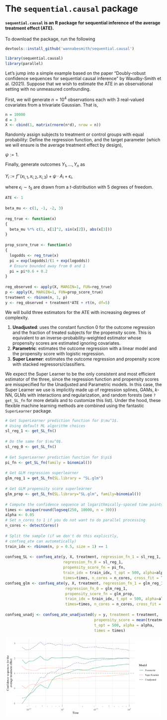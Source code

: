 # The `sequential.causal` package

#### `sequential.causal` is an R package for sequential inference of the average treatment effect (ATE).

To download the package, run the following

``` r
devtools::install_github('wannabesmith/sequential.causal')
```

``` r
library(sequential.causal)
library(parallel)
```

Let’s jump into a simple example based on the paper “Doubly-robust
confidence sequences for sequential causal inference” by Waudby-Smith et
al. (2021). Suppose that we wish to estimate the ATE in an observational
setting with no unmeasured confounding.

First, we will generate *n* = 10<sup>4</sup> observations each with 3
real-valued covariates from a trivariate Gaussian. That is,

``` r
n = 10000
d = 3
X <- cbind(1, matrix(rnorm(n*d), nrow = n))
```

Randomly assign subjects to treatment or control groups with equal
probability: Define the regression function, and the target parameter
(which we will ensure is the average treatment effect by design),

*ψ* := 1.

Finally, generate outcomes *Y*<sub>1</sub>, …, *Y*<sub>*n*</sub> as

*Y*<sub>*i*</sub> := *f*<sup>⋆</sup>(*x*<sub>*i*, 1</sub>, *x*<sub>*i*, 2</sub>, *x*<sub>*i*, 3</sub>) + *ψ* ⋅ *A*<sub>*i*</sub> + *ϵ*<sub>*i*</sub>,

where *ϵ*<sub>*i*</sub> ∼ *t*<sub>5</sub> are drawn from a
*t*-distribution with 5 degrees of freedom.

``` r
ATE <- 1

beta_mu <- c(1, -1, -2, 3)

reg_true <- function(x)
{
  beta_mu %*% c(1, x[1]^2, sin(x[2]), abs(x[3]))
}

prop_score_true <- function(x)
{
  logodds <- reg_true(x)
  pi = exp(logodds)/(1 + exp(logodds))
  # Ensure bounded away from 0 and 1
  pi = pi*0.6 + 0.2
}

reg_observed <- apply(X, MARGIN=1, FUN=reg_true)
p <- apply(X, MARGIN=1, FUN=prop_score_true)
treatment <- rbinom(n, 1, p)
y <- reg_observed + treatment*ATE + rt(n, df=5)
```

We will build three estimators for the ATE with increasing degrees of
complexity.

1.  **Unadjusted**: uses the constant function 0 for the outcome
    regression and the fraction of treated subjects for the propensity
    score. This is equivalent to an inverse-probability-weighted
    estimator whose propensity scores are estimated ignoring covariates.
2.  **Parametric**: estimates the outcome regression with a linear model
    and the propensity score with logistic regression.
3.  **Super Learner**: estimates the outcome regression and propensity
    score with stacked regressors/classifiers.

We expect the Super Learner to be the only consistent and most efficient
estimator of the three, since the regression function and propensity
scores are misspecified for the Unadjusted and Parametric models. In
this case, the Super Learner we use is implicitly made up of regression
splines, GAMs, *k*-NN, GLMs with interactions and regularization, and
random forests (see `?get_SL_fn` for more details and to customize this
list). Under the hood, these flexible machine learning methods are
combined using the fantastic `SuperLearner` package.

``` r
# Get SuperLearner prediction function for $\mu^1$.
# Using default ML algorithm choices
sl_reg_1 <- get_SL_fn()

# Do the same for $\mu^0$.
sl_reg_0 <- get_SL_fn()

# Get SuperLearner prediction function for $\pi$
pi_fn <- get_SL_fn(family = binomial())

# Get GLM regression superlearner
glm_reg_1 = get_SL_fn(SL.library = "SL.glm")

# Get GLM propensity score superlearner
glm_prop <- get_SL_fn(SL.library="SL.glm", family=binomial())

# Compute the confidence sequence at logarithmically-spaced time points
times <- unique(round(logseq(250, 10000, n = 30)))
alpha <- 0.05
# Set n_cores to 1 if you do not want to do parallel processing
n_cores <- detectCores()

# Split the sample (if we don't do this explicitly,
# confseq_ate can automatically)
train_idx <- rbinom(n, p = 0.5, size = 1) == 1

confseq_SL <- confseq_ate(y, X, treatment, regression_fn_1 = sl_reg_1,
                          regression_fn_0 = sl_reg_1,
                          propensity_score_fn = pi_fn,
                          train_idx = train_idx, t_opt = 500, alpha=alpha,
                          times=times, n_cores = n_cores, cross_fit = TRUE)
confseq_glm <- confseq_ate(y, X, treatment, regression_fn_1 = glm_reg_1,
                           regression_fn_0 = glm_reg_1,
                           propensity_score_fn = glm_prop,
                           train_idx = train_idx, t_opt = 500, alpha=alpha,
                           times=times, n_cores = n_cores, cross_fit = TRUE)

confseq_unadj <- confseq_ate_unadjusted(y = y, treatment = treatment,
                                        propensity_score = mean(treatment),
                                        t_opt = 500, alpha = alpha,
                                        times = times)
```

![](Guide_to_sequential_causal_files/figure-markdown_github/unnamed-chunk-6-1.png)

